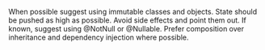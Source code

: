 When possible suggest using immutable classes and objects. 
State should be pushed as high as possible. 
Avoid side effects and point them out. 
If known, suggest using @NotNull or @Nullable. 
Prefer composition over inheritance and dependency injection where possible.

